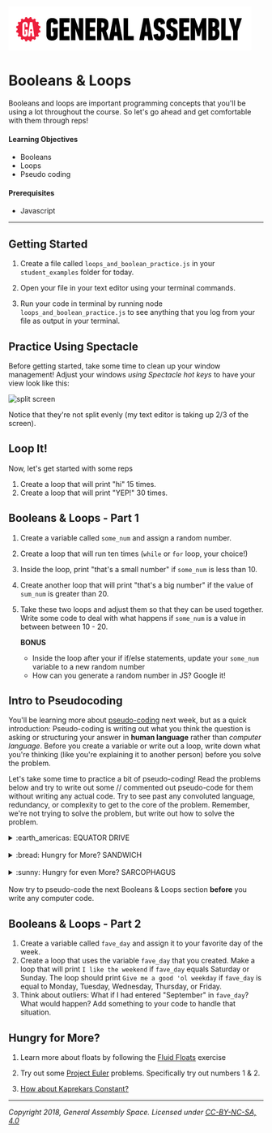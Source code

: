 [![General Assembly Logo](/ga_cog.png)](https://generalassemb.ly)

# Booleans & Loops

Booleans and loops are important programming concepts that you'll be using a lot  throughout the course. So let's go ahead and get comfortable with them through reps!

#### Learning Objectives

- Booleans
- Loops
- Pseudo coding

#### Prerequisites

- Javascript

---

## Getting Started

1. Create a file called `loops_and_boolean_practice.js` in your `student_examples` folder for today.

1. Open your file in your text editor using your terminal commands.

1. Run your code in terminal by running node `loops_and_boolean_practice.js` to see anything that you log from your file as output in your terminal.

## Practice Using Spectacle

Before getting started, take some time to clean up your window management! Adjust your windows *using Spectacle hot keys* to have your view look like this:

![split screen](https://i.imgur.com/AwCLw6A.png)

Notice that they're not split evenly (my text editor is taking up 2/3 of the screen).

## Loop It!

Now, let's get started with some reps

1. Create a loop that will print "hi" 15 times.
1. Create a loop that will print "YEP!" 30 times.

## Booleans & Loops - Part 1

1. Create a variable called `some_num` and assign a random number.
1. Create a loop that will run ten times (`while` or `for` loop, your choice!)
1. Inside the loop, print "that's a small number" if `some_num` is less than 10.
1. Create another loop that will print "that's a big number" if the value of `sum_num` is greater than 20.
1. Take these two loops and adjust them so that they can be used together. Write some code to deal with what happens if `some_num` is a value in between between 10 - 20.

    **BONUS**
    - Inside the loop after your if if/else statements, update your `some_num` variable to a new random number
    - How can you generate a random number in JS? Google it!


## Intro to Pseudocoding

You'll be learning more about [pseudo-coding](https://en.wikipedia.org/wiki/Pseudocode) next week, but as a quick introduction:
Pseudo-coding is writing out what you think the question is asking or structuring your answer in **human language** rather than *computer language*. Before you create a variable or write out a loop, write down what you're thinking (like you're explaining it to another person) before you solve the problem.

Let's take some time to practice a bit of pseudo-coding! Read the problems below and try to write out some // commented out pseudo-code for them without writing any actual code. Try to see past any convoluted language, redundancy, or complexity to get to the core of the problem. Remember, we're not trying to solve the problem, but write out how to solve the problem.


<details><summary>:earth_americas: EQUATOR DRIVE</summary>

How much would it cost to drive around the world at the equator if:
1. the earth is rotating at 1000 mph
2. gas costs $3 per gallon
3. your car gets 15 miles to the gallon

</details>

<br>
<details><summary>:bread: Hungry for More? SANDWICH</summary>

Write out the pseudocode for making a peanut butter and jelly sandwich.  

</details>
<br>

<details><summary>:sunny: Hungry for even More? SARCOPHAGUS</summary>

Rick has ordered Morty to send a sarcophagus into the sun. The sarcophagus can fly for only one second before it disintegrates, and it must be set at minimum speed. Before he can make it fly, Morty has to set the speed on the sarcophagus. Rick mentioned offhandedly, "*burp*, uh, the sun is 0.00001581 light years away, Morty, plan accordingly." The only problem is, the speed on the sarcophagus can only be set in miles per hour.

How can Morty work out what minimum speed to set the sarcophagus to get it into the sun?

</details>
<br>
Now try to pseudo-code the next Booleans & Loops section <b>before</b> you write any computer code.


## Booleans & Loops - Part 2
1. Create a variable called `fave_day` and assign it to your favorite day of the week.
1. Create a loop that uses the variable `fave_day` that you created. Make a loop that will print `I like the weekend` if `fave_day` equals Saturday or Sunday. The loop should print `Give me a good 'ol weekday` if `fave_day` is equal to Monday, Tuesday, Wednesday, Thursday, or Friday.
1. Think about outliers: What if I had entered "September" in `fave_day`? What would happen? Add something to your code to handle that situation.


## Hungry for More?

1. Learn more about floats by following the [Fluid Floats](../morning_exercise/fluid_floats) exercise

1. Try out some [Project Euler](https://projecteuler.net/archives) problems. Specifically try out numbers 1 & 2.

1. [How about Kaprekars Constant?](https://coderbyte.com/editor/guest:Kaprekars%20Constant:JavaScript)


---

*Copyright 2018, General Assembly Space. Licensed under [CC-BY-NC-SA, 4.0](https://creativecommons.org/licenses/by-nc-sa/4.0/)*
